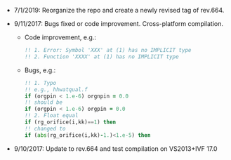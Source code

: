 + 7/1/2019: Reorganize the repo and create a newly revised tag of rev.664.
+ 9/11/2017: Bugs fixed or code improvement. Cross-platform compilation.

  + Code improvement, e.g.:

    ``` fortran
    !! 1. Error: Symbol 'XXX' at (1) has no IMPLICIT type
    !! 2. Function 'XXXX' at (1) has no IMPLICIT type
    ```

  + Bugs, e.g.:

    ```fortran
    !! 1. Typo
    !! e.g., hhwatqual.f
    if (orgpin < 1.e-6) orgnpin = 0.0
    !! should be
    if (orgpin < 1.e-6) orgpin = 0.0
    !! 2. Float equal
    if (rg_orifice(i,kk)==1) then
    !! changed to
    if (abs(rg_orifice(i,kk)-1.)<1.e-5) then
    ```

+ 9/10/2017: Update to rev.664 and test compilation on VS2013+IVF 17.0
